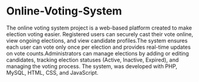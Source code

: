 # Online-Voting-System

The online voting system project is a web-based platform created to make election voting easier. Registered users can securely cast their vote online, view ongoing elections, and view candidate profiles.The system ensures each user can vote only once per election and provides real-time updates on vote counts.Administrators can manage elections by adding or editing candidates, tracking election statuses (Active, Inactive, Expired), and managing the voting process. The system, was developed with PHP, MySQL, HTML, CSS, and JavaScript.
